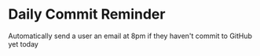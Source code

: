 # Daily Commit Reminder

Automatically send a user an email at 8pm if they haven't commit to GitHub yet today

